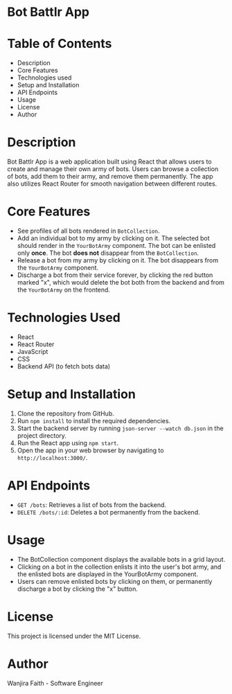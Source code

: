 # Bot Battlr App

# Table of Contents
* Description
* Core Features
* Technologies used
* Setup and Installation
* API Endpoints
* Usage
* License
* Author

# Description
Bot Battlr App is a web application built using React that allows users to create and manage their own army of bots. Users can browse a collection of bots, add them to their army, and remove them permanently. The app also utilizes React Router for smooth navigation between different routes.

# Core Features
* See profiles of all bots rendered in `BotCollection`.
* Add an individual bot to my army by clicking on it. The selected bot should
  render in the `YourBotArmy` component. The bot can be enlisted only **once**.
  The bot **does not** disappear from the `BotCollection`.
* Release a bot from my army by clicking on it. The bot disappears from the
  `YourBotArmy` component.
* Discharge a bot from their service forever, by clicking the red button marked
  "x", which would delete the bot both from the backend and from the
  `YourBotArmy` on the frontend.

# Technologies Used
* React
* React Router
* JavaScript 
* CSS
* Backend API (to fetch bots data)

# Setup and Installation

1. Clone the repository from GitHub.
2. Run `npm install` to install the required dependencies.
3. Start the backend server by running `json-server --watch db.json` in the project directory.
4. Run the React app using `npm start`.
5. Open the app in your web browser by navigating to `http://localhost:3000/`.

# API Endpoints
* `GET /bots`: Retrieves a list of bots from the backend.
* `DELETE /bots/:id`: Deletes a bot permanently from the backend.

# Usage
* The BotCollection component displays the available bots in a grid layout.
* Clicking on a bot in the collection enlists it into the user's bot army, and the enlisted bots are displayed in the YourBotArmy component. 
* Users can remove enlisted bots by clicking on them, or permanently discharge a bot by clicking the "x" button.

# License
This project is licensed under the MIT License.

# Author
Wanjira Faith - Software Engineer
